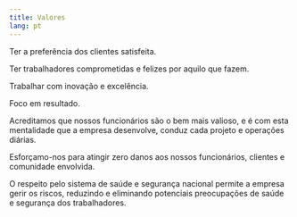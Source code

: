 ```yaml
---
title: Valores
lang: pt
---
```


Ter a preferência dos clientes satisfeita. 

Ter trabalhadores comprometidas e felizes por aquilo que fazem. 

Trabalhar com inovação e excelência.  

Foco em resultado.

Acreditamos que nossos funcionários são o bem mais valioso, e é com esta mentalidade que a empresa desenvolve, conduz cada projeto e operações diárias.

Esforçamo-nos para atingir zero danos aos nossos funcionários, clientes e comunidade envolvida. 

O respeito pelo sistema de saúde e segurança nacional permite a empresa gerir os riscos, reduzindo e eliminando potenciais preocupações de saúde e segurança dos trabalhadores.